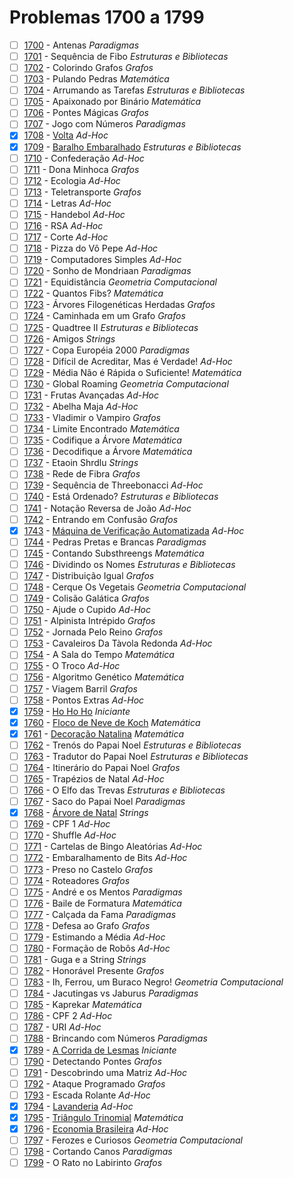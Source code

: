 # Problemas 1700 a 1799

  - [ ]  [1700](https://www.urionlinejudge.com.br/judge/pt/problems/view/1700) - Antenas *Paradigmas*
  - [ ]  [1701](https://www.urionlinejudge.com.br/judge/pt/problems/view/1701) - Sequência de Fibo *Estruturas e Bibliotecas*
  - [ ]  [1702](https://www.urionlinejudge.com.br/judge/pt/problems/view/1702) - Colorindo Grafos *Grafos*
  - [ ]  [1703](https://www.urionlinejudge.com.br/judge/pt/problems/view/1703) - Pulando Pedras *Matemática*
  - [ ]  [1704](https://www.urionlinejudge.com.br/judge/pt/problems/view/1704) - Arrumando as Tarefas *Estruturas e Bibliotecas*
  - [ ]  [1705](https://www.urionlinejudge.com.br/judge/pt/problems/view/1705) - Apaixonado por Binário *Matemática*
  - [ ]  [1706](https://www.urionlinejudge.com.br/judge/pt/problems/view/1706) - Pontes Mágicas *Grafos*
  - [ ]  [1707](https://www.urionlinejudge.com.br/judge/pt/problems/view/1707) - Jogo com Números *Paradigmas*
  - [x]  [1708](https://www.urionlinejudge.com.br/judge/pt/problems/view/1708) - [Volta](https://github.com/potigol/URI-Potigol/blob/master/src/1700-1799/1708.poti) *Ad-Hoc*
  - [x]  [1709](https://www.urionlinejudge.com.br/judge/pt/problems/view/1709) - [Baralho Embaralhado](https://github.com/potigol/URI-Potigol/blob/master/src/1700-1799/1709.poti) *Estruturas e Bibliotecas*
  - [ ]  [1710](https://www.urionlinejudge.com.br/judge/pt/problems/view/1710) - Confederação *Ad-Hoc*
  - [ ]  [1711](https://www.urionlinejudge.com.br/judge/pt/problems/view/1711) - Dona Minhoca *Grafos*
  - [ ]  [1712](https://www.urionlinejudge.com.br/judge/pt/problems/view/1712) - Ecologia *Ad-Hoc*
  - [ ]  [1713](https://www.urionlinejudge.com.br/judge/pt/problems/view/1713) - Teletransporte *Grafos*
  - [ ]  [1714](https://www.urionlinejudge.com.br/judge/pt/problems/view/1714) - Letras *Ad-Hoc*
  - [ ]  [1715](https://www.urionlinejudge.com.br/judge/pt/problems/view/1715) - Handebol *Ad-Hoc*
  - [ ]  [1716](https://www.urionlinejudge.com.br/judge/pt/problems/view/1716) - RSA *Ad-Hoc*
  - [ ]  [1717](https://www.urionlinejudge.com.br/judge/pt/problems/view/1717) - Corte *Ad-Hoc*
  - [ ]  [1718](https://www.urionlinejudge.com.br/judge/pt/problems/view/1718) - Pizza do Vô Pepe *Ad-Hoc*
  - [ ]  [1719](https://www.urionlinejudge.com.br/judge/pt/problems/view/1719) - Computadores Simples *Ad-Hoc*
  - [ ]  [1720](https://www.urionlinejudge.com.br/judge/pt/problems/view/1720) - Sonho de Mondriaan *Paradigmas*
  - [ ]  [1721](https://www.urionlinejudge.com.br/judge/pt/problems/view/1721) - Equidistância *Geometria Computacional*
  - [ ]  [1722](https://www.urionlinejudge.com.br/judge/pt/problems/view/1722) - Quantos Fibs? *Matemática*
  - [ ]  [1723](https://www.urionlinejudge.com.br/judge/pt/problems/view/1723) - Árvores Filogenéticas Herdadas *Grafos*
  - [ ]  [1724](https://www.urionlinejudge.com.br/judge/pt/problems/view/1724) - Caminhada em um Grafo *Grafos*
  - [ ]  [1725](https://www.urionlinejudge.com.br/judge/pt/problems/view/1725) - Quadtree II *Estruturas e Bibliotecas*
  - [ ]  [1726](https://www.urionlinejudge.com.br/judge/pt/problems/view/1726) - Amigos *Strings*
  - [ ]  [1727](https://www.urionlinejudge.com.br/judge/pt/problems/view/1727) - Copa Européia 2000 *Paradigmas*
  - [ ]  [1728](https://www.urionlinejudge.com.br/judge/pt/problems/view/1728) - Difícil de Acreditar, Mas é Verdade! *Ad-Hoc*
  - [ ]  [1729](https://www.urionlinejudge.com.br/judge/pt/problems/view/1729) - Média Não é Rápida o Suficiente! *Matemática*
  - [ ]  [1730](https://www.urionlinejudge.com.br/judge/pt/problems/view/1730) - Global Roaming *Geometria Computacional*
  - [ ]  [1731](https://www.urionlinejudge.com.br/judge/pt/problems/view/1731) - Frutas Avançadas *Ad-Hoc*
  - [ ]  [1732](https://www.urionlinejudge.com.br/judge/pt/problems/view/1732) - Abelha Maja *Ad-Hoc*
  - [ ]  [1733](https://www.urionlinejudge.com.br/judge/pt/problems/view/1733) - Vladimir o Vampiro *Grafos*
  - [ ]  [1734](https://www.urionlinejudge.com.br/judge/pt/problems/view/1734) - Limite Encontrado *Matemática*
  - [ ]  [1735](https://www.urionlinejudge.com.br/judge/pt/problems/view/1735) - Codifique a Árvore *Matemática*
  - [ ]  [1736](https://www.urionlinejudge.com.br/judge/pt/problems/view/1736) - Decodifique a Árvore *Matemática*
  - [ ]  [1737](https://www.urionlinejudge.com.br/judge/pt/problems/view/1737) - Etaoin Shrdlu *Strings*
  - [ ]  [1738](https://www.urionlinejudge.com.br/judge/pt/problems/view/1738) - Rede de Fibra *Grafos*
  - [ ]  [1739](https://www.urionlinejudge.com.br/judge/pt/problems/view/1739) - Sequência de Threebonacci *Ad-Hoc*
  - [ ]  [1740](https://www.urionlinejudge.com.br/judge/pt/problems/view/1740) - Está Ordenado? *Estruturas e Bibliotecas*
  - [ ]  [1741](https://www.urionlinejudge.com.br/judge/pt/problems/view/1741) - Notação Reversa de João *Ad-Hoc*
  - [ ]  [1742](https://www.urionlinejudge.com.br/judge/pt/problems/view/1742) - Entrando em Confusão *Grafos*
  - [x]  [1743](https://www.urionlinejudge.com.br/judge/pt/problems/view/1743) - [Máquina de Verificação Automatizada](https://github.com/potigol/URI-Potigol/blob/master/src/1700-1799/1743.poti) *Ad-Hoc*
  - [ ]  [1744](https://www.urionlinejudge.com.br/judge/pt/problems/view/1744) - Pedras Pretas e Brancas *Paradigmas*
  - [ ]  [1745](https://www.urionlinejudge.com.br/judge/pt/problems/view/1745) - Contando Substhreengs *Matemática*
  - [ ]  [1746](https://www.urionlinejudge.com.br/judge/pt/problems/view/1746) - Dividindo os Nomes *Estruturas e Bibliotecas*
  - [ ]  [1747](https://www.urionlinejudge.com.br/judge/pt/problems/view/1747) - Distribuição Igual *Grafos*
  - [ ]  [1748](https://www.urionlinejudge.com.br/judge/pt/problems/view/1748) - Cerque Os Vegetais *Geometria Computacional*
  - [ ]  [1749](https://www.urionlinejudge.com.br/judge/pt/problems/view/1749) - Colisão Galática *Grafos*
  - [ ]  [1750](https://www.urionlinejudge.com.br/judge/pt/problems/view/1750) - Ajude o Cupido *Ad-Hoc*
  - [ ]  [1751](https://www.urionlinejudge.com.br/judge/pt/problems/view/1751) - Alpinista Intrépido *Grafos*
  - [ ]  [1752](https://www.urionlinejudge.com.br/judge/pt/problems/view/1752) - Jornada Pelo Reino *Grafos*
  - [ ]  [1753](https://www.urionlinejudge.com.br/judge/pt/problems/view/1753) - Cavaleiros Da Tàvola Redonda *Ad-Hoc*
  - [ ]  [1754](https://www.urionlinejudge.com.br/judge/pt/problems/view/1754) - A Sala do Tempo *Matemática*
  - [ ]  [1755](https://www.urionlinejudge.com.br/judge/pt/problems/view/1755) - O Troco *Ad-Hoc*
  - [ ]  [1756](https://www.urionlinejudge.com.br/judge/pt/problems/view/1756) - Algoritmo Genético *Matemática*
  - [ ]  [1757](https://www.urionlinejudge.com.br/judge/pt/problems/view/1757) - Viagem Barril *Grafos*
  - [ ]  [1758](https://www.urionlinejudge.com.br/judge/pt/problems/view/1758) - Pontos Extras *Ad-Hoc*
  - [x]  [1759](https://www.urionlinejudge.com.br/judge/pt/problems/view/1759) - [Ho Ho Ho](https://github.com/potigol/URI-Potigol/blob/master/src/1700-1799/1759.poti) *Iniciante*
  - [x]  [1760](https://www.urionlinejudge.com.br/judge/pt/problems/view/1760) - [Floco de Neve de Koch](https://github.com/potigol/URI-Potigol/blob/master/src/1700-1799/1760.poti) *Matemática*
  - [x]  [1761](https://www.urionlinejudge.com.br/judge/pt/problems/view/1761) - [Decoração Natalina](https://github.com/potigol/URI-Potigol/blob/master/src/1700-1799/1761.poti) *Matemática*
  - [ ]  [1762](https://www.urionlinejudge.com.br/judge/pt/problems/view/1762) - Trenós do Papai Noel *Estruturas e Bibliotecas*
  - [ ]  [1763](https://www.urionlinejudge.com.br/judge/pt/problems/view/1763) - Tradutor do Papai Noel *Estruturas e Bibliotecas*
  - [ ]  [1764](https://www.urionlinejudge.com.br/judge/pt/problems/view/1764) - Itinerário do Papai Noel *Grafos*
  - [ ]  [1765](https://www.urionlinejudge.com.br/judge/pt/problems/view/1765) - Trapézios de Natal *Ad-Hoc*
  - [ ]  [1766](https://www.urionlinejudge.com.br/judge/pt/problems/view/1766) - O Elfo das Trevas *Estruturas e Bibliotecas*
  - [ ]  [1767](https://www.urionlinejudge.com.br/judge/pt/problems/view/1767) - Saco do Papai Noel *Paradigmas*
  - [x]  [1768](https://www.urionlinejudge.com.br/judge/pt/problems/view/1768) - [Árvore de Natal](https://github.com/potigol/URI-Potigol/blob/master/src/1700-1799/1768.poti) *Strings*
  - [ ]  [1769](https://www.urionlinejudge.com.br/judge/pt/problems/view/1769) - CPF 1 *Ad-Hoc*
  - [ ]  [1770](https://www.urionlinejudge.com.br/judge/pt/problems/view/1770) - Shuffle *Ad-Hoc*
  - [ ]  [1771](https://www.urionlinejudge.com.br/judge/pt/problems/view/1771) - Cartelas de Bingo Aleatórias *Ad-Hoc*
  - [ ]  [1772](https://www.urionlinejudge.com.br/judge/pt/problems/view/1772) - Embaralhamento de Bits *Ad-Hoc*
  - [ ]  [1773](https://www.urionlinejudge.com.br/judge/pt/problems/view/1773) - Preso no Castelo *Grafos*
  - [ ]  [1774](https://www.urionlinejudge.com.br/judge/pt/problems/view/1774) - Roteadores *Grafos*
  - [ ]  [1775](https://www.urionlinejudge.com.br/judge/pt/problems/view/1775) - André e os Mentos *Paradigmas*
  - [ ]  [1776](https://www.urionlinejudge.com.br/judge/pt/problems/view/1776) - Baile de Formatura *Matemática*
  - [ ]  [1777](https://www.urionlinejudge.com.br/judge/pt/problems/view/1777) - Calçada da Fama *Paradigmas*
  - [ ]  [1778](https://www.urionlinejudge.com.br/judge/pt/problems/view/1778) - Defesa ao Grafo *Grafos*
  - [ ]  [1779](https://www.urionlinejudge.com.br/judge/pt/problems/view/1779) - Estimando a Média *Ad-Hoc*
  - [ ]  [1780](https://www.urionlinejudge.com.br/judge/pt/problems/view/1780) - Formação de Robôs *Ad-Hoc*
  - [ ]  [1781](https://www.urionlinejudge.com.br/judge/pt/problems/view/1781) - Guga e a String *Strings*
  - [ ]  [1782](https://www.urionlinejudge.com.br/judge/pt/problems/view/1782) - Honorável Presente *Grafos*
  - [ ]  [1783](https://www.urionlinejudge.com.br/judge/pt/problems/view/1783) - Ih, Ferrou, um Buraco Negro! *Geometria Computacional*
  - [ ]  [1784](https://www.urionlinejudge.com.br/judge/pt/problems/view/1784) - Jacutingas vs Jaburus *Paradigmas*
  - [ ]  [1785](https://www.urionlinejudge.com.br/judge/pt/problems/view/1785) - Kaprekar *Matemática*
  - [ ]  [1786](https://www.urionlinejudge.com.br/judge/pt/problems/view/1786) - CPF 2 *Ad-Hoc*
  - [ ]  [1787](https://www.urionlinejudge.com.br/judge/pt/problems/view/1787) - URI *Ad-Hoc*
  - [ ]  [1788](https://www.urionlinejudge.com.br/judge/pt/problems/view/1788) - Brincando com Números *Paradigmas*
  - [x]  [1789](https://www.urionlinejudge.com.br/judge/pt/problems/view/1789) - [A Corrida de Lesmas](https://github.com/potigol/URI-Potigol/blob/master/src/1700-1799/1789.poti) *Iniciante*
  - [ ]  [1790](https://www.urionlinejudge.com.br/judge/pt/problems/view/1790) - Detectando Pontes *Grafos*
  - [ ]  [1791](https://www.urionlinejudge.com.br/judge/pt/problems/view/1791) - Descobrindo uma Matriz *Ad-Hoc*
  - [ ]  [1792](https://www.urionlinejudge.com.br/judge/pt/problems/view/1792) - Ataque Programado *Grafos*
  - [ ]  [1793](https://www.urionlinejudge.com.br/judge/pt/problems/view/1793) - Escada Rolante *Ad-Hoc*
  - [x]  [1794](https://www.urionlinejudge.com.br/judge/pt/problems/view/1794) - [Lavanderia](https://github.com/potigol/URI-Potigol/blob/master/src/1700-1799/1794.poti) *Ad-Hoc*
  - [x]  [1795](https://www.urionlinejudge.com.br/judge/pt/problems/view/1795) - [Triângulo Trinomial](https://github.com/potigol/URI-Potigol/blob/master/src/1700-1799/1795.poti) *Matemática*
  - [x]  [1796](https://www.urionlinejudge.com.br/judge/pt/problems/view/1796) - [Economia Brasileira](https://github.com/potigol/URI-Potigol/blob/master/src/1700-1799/1796.poti) *Ad-Hoc*
  - [ ]  [1797](https://www.urionlinejudge.com.br/judge/pt/problems/view/1797) - Ferozes e Curiosos *Geometria Computacional*
  - [ ]  [1798](https://www.urionlinejudge.com.br/judge/pt/problems/view/1798) - Cortando Canos *Paradigmas*
  - [ ]  [1799](https://www.urionlinejudge.com.br/judge/pt/problems/view/1799) - O Rato no Labirinto *Grafos*